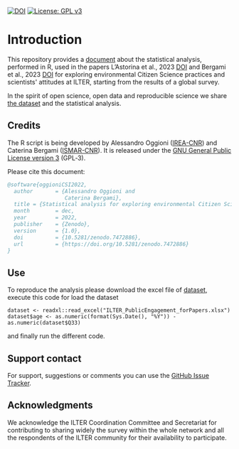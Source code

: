 [![DOI](https://zenodo.org/badge/307766965.svg)](https://zenodo.org/badge/latestdoi/307766965)
[![License: GPL v3](https://img.shields.io/badge/License-GPL%20v3-blue.svg)](http://www.gnu.org/licenses/gpl-3.0)

Introduction
==================

This repository provides a [document](https://oggioniale.github.io/CSSurveyAnalysis/) about the statistical analysis, performed in R, used in the papers L’Astorina et al., 2023 [DOI](https://doi.org/10.3389/fenvs.2023.1130022) and Bergami et al., 2023 [DOI](https://doi.org/10.3389/fenvs.2023.1130020) for exploring environmental Citizen Science practices and scientists' attitudes at ILTER, starting from the results of a global survey. 

In the spirit of open science, open data and reproducible science we share [the dataset](https://doi.org/10.5281/zenodo.7148597) and the statistical analysis.


Credits
-------
The R script is being developed by Alessandro Oggioni ([IREA-CNR](http://www.irea.cnr.it)) and Caterina Bergami ([ISMAR-CNR](http://www.ismar.cnr.it)). It is released under the [GNU General Public License version 3](https://www.gnu.org/licenses/gpl-3.0.html) (GPL‑3).

Please cite this document:

``` bibtex
@software{oggioniCSI2022,
  author       = {Alessandro Oggioni and
                  Caterina Bergami},
  title = {Statistical analysis for exploring environmental Citizen Science practices and scientists' attitudes at ILTER},
  month        = dec,
  year         = 2022,
  publisher    = {Zenodo},
  version      = {1.0},
  doi          = {10.5281/zenodo.7472886},
  url          = {https://doi.org/10.5281/zenodo.7472886}
}
```


Use
-------
To reproduce the analysis please download the excel file of [dataset](https://doi.org/10.5281/zenodo.7148597), execute this code for load the dataset
```
dataset <- readxl::read_excel("ILTER_PublicEngagement_forPapers.xlsx")
dataset$age <- as.numeric(format(Sys.Date(), "%Y")) - as.numeric(dataset$Q33)
```
and finally run the different code.


Support contact
---------------
For support, suggestions or comments you can use the [GitHub Issue Tracker](https://github.com/oggioniale/CSSurveyAnalysis/issues).


Acknowledgments
---------------
We acknowledge the ILTER Coordination Committee and Secretariat for contributing to sharing widely the survey within the whole network and all the respondents of the ILTER community for their availability to participate.
